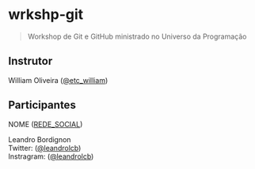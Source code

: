 # wrkshp-git

> Workshop de Git e GitHub ministrado no Universo da Programação

## Instrutor

William Oliveira ([@etc_william](https://twitter.com/etc_william))

## Participantes

NOME ([REDE_SOCIAL](LINK))

Leandro Bordignon <br>
Twitter: ([@leandrolcb](https://twitter.com/leandrolcb)) <br>
Instragram: ([@leandrolcb](https://instagram.com/leandrolcb/))

